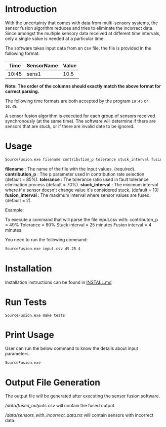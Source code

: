# Introduction

With the uncertainty that comes with data from multi-sensory systems, the sensor fusion algorithm reduces and tries to eliminate the incorrect data. Since amongst the multiple sensory data received at different time intervals, only a single value is needed at a particular time.

The software takes input data from an csv file, the file is provided in the following format:

| Time | SensorName | Value
| ------ | ------ | ------ |
| 10:45 |sens1| 10.5

**Note: The order of the columns should exactly match the above format for correct parsing.**

The following time formats are both accepted by the program  `10:45` or `10.45`.
 
A sensor fusion algorithm is executed for each group of sensors received synchronously (at the same time). The software will determine if there are sensors that are stuck, or if there are invalid date to be ignored.

# Usage

```sh
SourceFusion.exe filename contribution_p tolerance stuck_interval fusion_interval
```

  **filename**              : The name of the file with the input values. (required).
  **contribution_p**        : The p parameter used in contribution rate selection (default = 85%).
  **tolerance**             : The tolerance ratio used in fault tolerance elimination process (default = 70%).
  **stuck_interval**        : The minimum interval where if a sensor doesn't change value it's considered stuck. (default = 10)
  **fusion_interval**       : The maximum interval where sensor values are fused. (default = 2).
  
  
Example:

To execute a command that will parse the file input.csv with:
 contributon_p = 49%
 Tolerance = 60%
 Stuck interval = 25 minutes
 Fusion interval = 4 minutes
 
 You need to run the following command:
 
```sh
SourceFusion.exe input.csv 49 25 4
```
  
# Installation

Installation instructions can be found in [INSTALL.md](https://github.com/aminabukoash/sourcefusion/blob/master/README.md) 

# Run Tests


```
SourceFusion.exe make tests
```

# Print Usage

User can run the below command to know the details about input parameters.

```
SourceFusion.exe
```

# Output File Generation

The output file will be generated after executing the sensor fusion software.

*/data/fused_outputs.csv* will contain the fused output.

*/data/sensors_with_incorrect_data.txt* will contain sensors with incorrect data.


